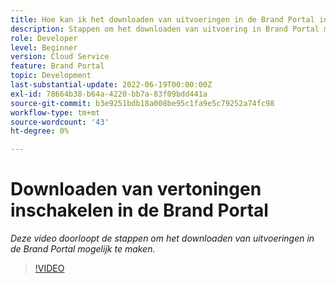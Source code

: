 ```yaml
---
title: Hoe kan ik het downloaden van uitvoeringen in de Brand Portal inschakelen?
description: Stappen om het downloaden van uitvoering in Brand Portal mogelijk te maken
role: Developer
level: Beginner
version: Cloud Service
feature: Brand Portal
topic: Development
last-substantial-update: 2022-06-19T00:00:00Z
exl-id: 78664b38-b64a-4220-bb7a-83f09bdd441a
source-git-commit: b3e9251bdb18a008be95c1fa9e5c79252a74fc98
workflow-type: tm+mt
source-wordcount: '43'
ht-degree: 0%

---
```


# Downloaden van vertoningen inschakelen in de Brand Portal

*Deze video doorloopt de stappen om het downloaden van uitvoeringen in de Brand Portal mogelijk te maken.*

>[!VIDEO](https://video.tv.adobe.com/v/335449?quality=12&learn=on)
